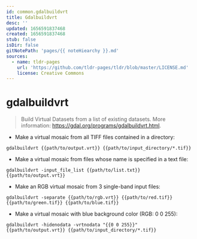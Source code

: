 ```yaml
---
id: common.gdalbuildvrt
title: Gdalbuildvrt
desc: ''
updated: 1656591837468
created: 1656591837468
stub: false
isDir: false
gitNotePath: 'pages/{{ noteHiearchy }}.md'
sources:
  - name: tldr-pages
    url: 'https://github.com/tldr-pages/tldr/blob/master/LICENSE.md'
    license: Creative Commons
---
```

# gdalbuildvrt

> Build Virtual Datasets from a list of existing datasets.
> More information: <https://gdal.org/programs/gdalbuildvrt.html>.

- Make a virtual mosaic from all TIFF files contained in a directory:

`gdalbuildvrt {{path/to/output.vrt}} {{path/to/input_directory/*.tif}}`

- Make a virtual mosaic from files whose name is specified in a text file:

`gdalbuildvrt -input_file_list {{path/to/list.txt}} {{path/to/output.vrt}}`

- Make an RGB virtual mosaic from 3 single-band input files:

`gdalbuildvrt -separate {{path/to/rgb.vrt}} {{path/to/red.tif}} {{path/to/green.tif}} {{path/to/blue.tif}}`

- Make a virtual mosaic with blue background color (RGB: 0 0 255):

`gdalbuildvrt -hidenodata -vrtnodata "{{0 0 255}}" {{path/to/output.vrt}} {{path/to/input_directory/*.tif}}`


